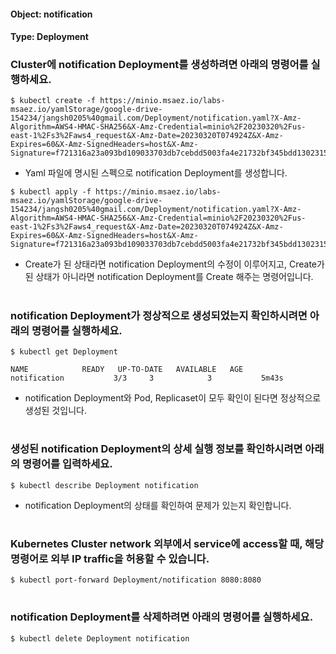 
#### Object: notification
#### Type: Deployment

### Cluster에 notification Deployment를 생성하려면 아래의 명령어를 실행하세요.

```
$ kubectl create -f https://minio.msaez.io/labs-msaez.io/yamlStorage/google-drive-154234/jangsh0205%40gmail.com/Deployment/notification.yaml?X-Amz-Algorithm=AWS4-HMAC-SHA256&X-Amz-Credential=minio%2F20230320%2Fus-east-1%2Fs3%2Faws4_request&X-Amz-Date=20230320T074924Z&X-Amz-Expires=60&X-Amz-SignedHeaders=host&X-Amz-Signature=f721316a23a093bd109033703db7cebdd5003fa4e21732bf345bdd13023155a3
```
- Yaml 파일에 명시된 스펙으로 notification Deployment를 생성합니다.

```
$ kubectl apply -f https://minio.msaez.io/labs-msaez.io/yamlStorage/google-drive-154234/jangsh0205%40gmail.com/Deployment/notification.yaml?X-Amz-Algorithm=AWS4-HMAC-SHA256&X-Amz-Credential=minio%2F20230320%2Fus-east-1%2Fs3%2Faws4_request&X-Amz-Date=20230320T074924Z&X-Amz-Expires=60&X-Amz-SignedHeaders=host&X-Amz-Signature=f721316a23a093bd109033703db7cebdd5003fa4e21732bf345bdd13023155a3
```
- Create가 된 상태라면 notification Deployment의 수정이 이루어지고, Create가 된 상태가 아니라면 notification Deployment를 Create 해주는 명령어입니다.  
#

### notification Deployment가 정상적으로 생성되었는지 확인하시려면 아래의 명령어를 실행하세요.

```
$ kubectl get Deployment

NAME            READY   UP-TO-DATE   AVAILABLE   AGE
notification           3/3     3            3           5m43s

```
- notification Deployment와 Pod, Replicaset이 모두 확인이 된다면 정상적으로 생성된 것입니다.
#

### 생성된 notification Deployment의 상세 실행 정보를 확인하시려면 아래의 명령어를 입력하세요.

```
$ kubectl describe Deployment notification
```
- notification Deployment의 상태를 확인하여 문제가 있는지 확인합니다. 
#

### Kubernetes Cluster network 외부에서 service에 access할 때, 해당 명령어로 외부 IP traffic을 허용할 수 있습니다.

```
$ kubectl port-forward Deployment/notification 8080:8080
```
#

### notification Deployment를 삭제하려면 아래의 명령어를 실행하세요.

```
$ kubectl delete Deployment notification
```
#

